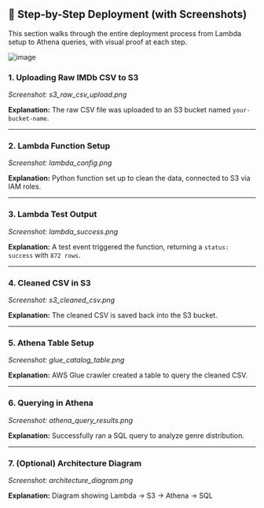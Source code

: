 ## 📸 Step-by-Step Deployment (with Screenshots)

This section walks through the entire deployment process from Lambda setup to Athena queries, with visual proof at each step.

![image](https://github.com/user-attachments/assets/a265380e-a8b5-4005-b7db-44b7e6a6d79b)

### 1. Uploading Raw IMDb CSV to S3
_Screenshot: s3_raw_csv_upload.png_

**Explanation:** The raw CSV file was uploaded to an S3 bucket named `your-bucket-name`.

---

### 2. Lambda Function Setup
_Screenshot: lambda_config.png_

**Explanation:** Python function set up to clean the data, connected to S3 via IAM roles.

---

### 3. Lambda Test Output
_Screenshot: lambda_success.png_

**Explanation:** A test event triggered the function, returning a `status: success` with `872 rows`.

---

### 4. Cleaned CSV in S3
_Screenshot: s3_cleaned_csv.png_

**Explanation:** The cleaned CSV is saved back into the S3 bucket.

---

### 5. Athena Table Setup
_Screenshot: glue_catalog_table.png_

**Explanation:** AWS Glue crawler created a table to query the cleaned CSV.

---

### 6. Querying in Athena
_Screenshot: athena_query_results.png_

**Explanation:** Successfully ran a SQL query to analyze genre distribution.

---

### 7. (Optional) Architecture Diagram
_Screenshot: architecture_diagram.png_

**Explanation:** Diagram showing Lambda → S3 → Athena → SQL
